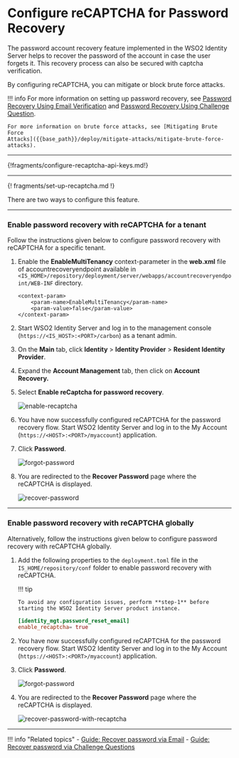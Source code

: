 # Configure reCAPTCHA for Password Recovery

The password account recovery feature implemented in the WSO2 Identity Server helps to recover the password of the account in case the user forgets it. This recovery process can also be secured with captcha verification.

By configuring reCAPTCHA, you can mitigate or block brute force attacks.

!!! info 
    For more information on setting up password recovery, see [Password Recovery Using Email Verification]({{base_path}}/guides/password-mgt/recover-password) 
    and [Password Recovery Using Challenge Question]({{base_path}}/guides/password-mgt/challenge-question).

    For more information on brute force attacks, see [Mitigating Brute Force
    Attacks]({{base_path}}/deploy/mitigate-attacks/mitigate-brute-force-attacks).

---

{!fragments/configure-recaptcha-api-keys.md!}

---

{! fragments/set-up-recaptcha.md !}

There are two ways to configure this feature.

---

### Enable password recovery with reCAPTCHA for a tenant

Follow the instructions given below to configure password recovery with
reCAPTCHA for a specific tenant.

1.  Enable the **EnableMultiTenancy** context-parameter in the
    **web.xml** file of accountrecoveryendpoint available in 
    `<IS_HOME>/repository/deployment/server/webapps/accountrecoveryendpoint/WEB-INF` directory.
    
    ```
    <context-param>
        <param-name>EnableMultiTenancy</param-name>
        <param-value>false</param-value>
    </context-param>
    ```

2.  Start WSO2 Identity Server and log in to the management console (`https://<IS_HOST>:<PORT>/carbon`) as a tenant
    admin.

3.  On the **Main** tab, click **Identity** > **Identity Provider** > **Resident
    Identity Provider**.
    
4.  Expand the **Account Management** tab, then click on
    **Account Recovery.**

5.  Select **Enable reCaptcha for password recovery**.

    ![enable-recaptcha]({{base_path}}/assets/img/guides/enable-recaptcha.png) 

6.  You have now successfully configured reCAPTCHA for the password
    recovery flow. Start WSO2 Identity Server and log in to the My Account (`https://<HOST>:<PORT>/myaccount`) application.

7.  Click **Password**.
    
    ![forgot-password]({{base_path}}/assets/img/guides/forgotten-password-option.png)

8.  You are redirected to the **Recover Password** page where the reCAPTCHA is displayed.

    ![recover-password]({{base_path}}/assets/img/guides/recover-password-with-recaptcha.png)

---

### Enable password recovery with reCAPTCHA globally

Alternatively, follow the instructions given below to configure password recovery with
reCAPTCHA globally.  

1.  Add the following properties to the `deployment.toml` file in the `IS_HOME/repository/conf` folder to enable 
password recovery with reCAPTCHA.

    !!! tip
    
        To avoid any configuration issues, perform **step-1** before
        starting the WSO2 Identity Server product instance.
    
    ``` toml    
    [identity_mgt.password_reset_email] 
    enable_recaptcha= true
    ```

2.  You have now successfully configured reCAPTCHA for the password
    recovery flow. Start WSO2 Identity Server and log in to the My Account (`https://<HOST>:<PORT>/myaccount`) application.

3.  Click **Password**.

    ![forgot-password]({{base_path}}/assets/img/guides/forgotten-password-option.png)

4.  You are redirected to the **Recover Password** page where the reCAPTCHA is displayed.

    ![recover-password-with-recaptcha]({{base_path}}/assets/img/guides/recover-password-with-recaptcha.png)

---

!!! info "Related topics"
    - [Guide: Recover password via Email]({{base_path}}/guides/password-mgt/recover-password)
    - [Guide: Recover password via Challenge Questions]({{base_path}}/guides/password-mgt/challenge-question)
